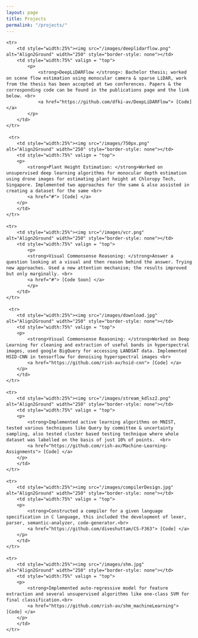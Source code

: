 ```yaml
---
layout: page
title: Projects
permalink: "/projects/"
---
```


<table width="100%" align="center" border="0" cellspacing="0" cellpadding="20">
<tbody>

    <tr>
        <td style="width:25%"><img src="/images/deeplidarflow.png" alt="Align2Ground" width="250" style="border-style: none"></td>
        <td style="width:75%" valign = "top">
            <p>
                <strong>DeepLiDARFlow </strong>: Bachelor thesis; worked on scene flow estimation using monocular camera & sparse LiDAR, work from the thesis has been accepted at two conferences. Papers & the corresponding code can be found in the publications page and the link below. <br>
                <a href="https://github.com/dfki-av/DeepLiDARFlow"> [Code] </a>
            </p>
        </td>
    </tr>

     <tr>
        <td style="width:25%"><img src="/images/750px.png" alt="Align2Ground" width="250" style="border-style: none"></td>
        <td style="width:75%" valign = "top">
        <p>
            <strong>Plant Height Estimation: </strong>Worked on unsupervised deep learning algorithms for monocular depth estimation using drone images for estimating plant height at Chloropy Tech, Singapore. Implemented two approaches for the same & also assisted in creating a dataset for the same <br>
            <a href="#"> [Code] </a>
        </p>
        </td>
    </tr>

    <tr>
        <td style="width:25%"><img src="/images/vcr.png" alt="Align2Ground" width="250" style="border-style: none"></td>
        <td style="width:75%" valign = "top">
            <p>
            <strong>Visual Commonsense Reasoning: </strong>Answer a question looking at a visual and then reason behind the answer. Trying new approaches. Used a new attention mechanism; the results improved but only marginally. <br>
            <a href="#"> [Code Soon] </a>
            </p>
        </td>
    </tr>

     <tr>
        <td style="width:25%"><img src="/images/download.jpg" alt="Align2Ground" width="250" style="border-style: none"></td>
        <td style="width:75%" valign = "top">
        <p>
            <strong>Visual Commonsense Reasoning: </strong>Worked on Deep Learning for cleaning and extraction of useful bands in hyperspectral images, used google BigQuery for accessing LANDSAT data. Implemented HSID-CNN in tensorflow for denoising hyperspectral images <br>
            <a href="https://github.com/rish-av/hsid-cnn"> [Code] </a>
        </p>
        </td>
    </tr>

    <tr>
        <td style="width:25%"><img src="/images/stream_kdlsz2.png" alt="Align2Ground" width="250" style="border-style: none"></td>
        <td style="width:75%" valign = "top">
        <p>
            <strong>Implemented active learning algorithms on MNIST, tested various techniques like Query by committee & uncertainty sampling, also tested cluster based testing technique where whole dataset was labelled on the basis of just 10% of points.  <br>
            <a href="https://github.com/rish-av/Machine-Learning-Assignments"> [Code] </a>
        </p>
        </td>
    </tr>

    <tr>
        <td style="width:25%"><img src="/images/compilerDesign.jpg" alt="Align2Ground" width="250" style="border-style: none"></td>
        <td style="width:75%" valign = "top">
        <p>
            <strong>Constructed a compiler for a given language specification in C language, this included the development of lexer, parser, semantic-analyzer, code-generator.<br>
            <a href="https://github.com/diveshuttam/CS-F363"> [Code] </a>
        </p>
        </td>
    </tr>

    <tr>
        <td style="width:25%"><img src="/images/shm.jpg" alt="Align2Ground" width="250" style="border-style: none"></td>
        <td style="width:75%" valign = "top">
        <p>
            <strong>Implemented auto-regressive model for feature extraction and several unsupervised algorithms like one-class SVM for final classification.<br>
            <a href="https://github.com/rish-av/shm_machineLearning"> [Code] </a>
        </p>
        </td>
    </tr>

</tbody>
</table>
